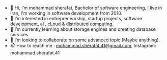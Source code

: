 - 👋 Hi, I’m mohammad sherafat, Bachelor of software engineering, I live in iran, I'm working in software development from 2010.
- 👀 I’m interested in entrepreneurship, startup projects, software development, ai , cLoud & distributed computing.
- 🌱 I’m currently learning about storage engines and creating database services.
- 💞️ I’m looking to collaborate on some advanced topic (Maybe anything).
- 📫 How to reach me :  mohammad.sherafat.41@gmail.com, Instagram: mohammad.sherafat.41

<!---
mohammad-sherafat-41/mohammad-sherafat-41 is a ✨ special ✨ repository because its `README.md` (this file) appears on your GitHub profile.
You can click the Preview link to take a look at your changes.
--->
